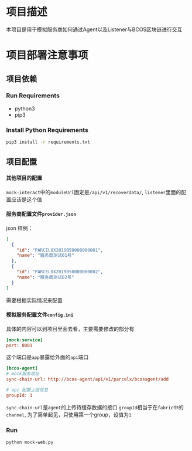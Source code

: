 # 项目描述
本项目是用于模拟服务商如何通过Agent以及Listener与BCOS区块链进行交互

# 项目部署注意事项

## 项目依赖
### Run Requirements
- python3
- pip3


### Install Python Requirements
```bash
pip3 install -r requirements.txt 
```

## 项目配置

#### 其他项目的配置
`mock-interact`中的`moduleUrl`固定是`/api/v1/recoverdata/`,
`listener`里面的配置应该是这个值

#### 服务商配置文件`provider.json`
json 样例：
```json
[
  {
    "id": "PARCEL0X2019050000000001",
    "name": "服务商测试01号"
  },
  {
    "id": "PARCEL0X2019050000000002",
    "name": "服务商测试02号"
  }
]
```
需要根据实际情况来配置

#### 模拟服务配置文件`config.ini`
具体的内容可以到项目里面去看，主要需要修改的部分有
```ini
[mock-service]
port: 8001
```
这个端口是`app`暴露给外面的`api`端口
```ini
[bcos-agent]
# mock服务地址
sync-chain-url: http://bcos-agent/api/v1/parcelx/bcosagent/add

# api 配置上链信息
groupId: 1
```
`sync-chain-url`是`agent`的上传待缓存数据的接口
`groupId`相当于在`fabric`中的`channel`, 为了简单起见，只使用第一个group，设值为`1`


### Run
```bash
python mock-web.py
```